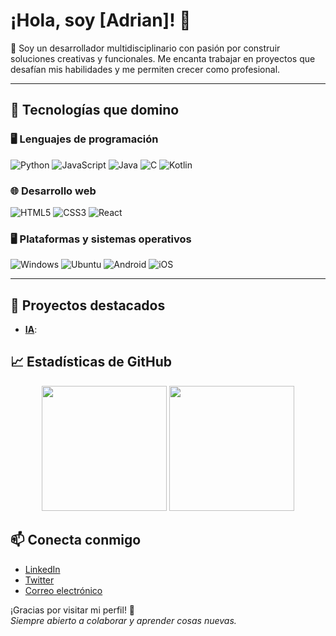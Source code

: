 # ¡Hola, soy [Adrian]! 👋

🎯 Soy un desarrollador multidisciplinario con pasión por construir soluciones creativas y funcionales. Me encanta trabajar en proyectos que desafían mis habilidades y me permiten crecer como profesional.

---

## 🧠 Tecnologías que domino

### 🖥️ Lenguajes de programación

![Python](https://img.shields.io/badge/Python-3776AB?style=flat&logo=python&logoColor=white)
![JavaScript](https://img.shields.io/badge/JavaScript-F7DF1E?style=flat&logo=javascript&logoColor=black)
![Java](https://img.shields.io/badge/Java-007396?style=flat&logo=java&logoColor=white)
![C](https://img.shields.io/badge/C-A8B9CC?style=flat&logo=c&logoColor=black)
![Kotlin](https://img.shields.io/badge/Kotlin-7F52FF?style=flat&logo=kotlin&logoColor=white)

### 🌐 Desarrollo web

![HTML5](https://img.shields.io/badge/HTML5-E34F26?style=flat&logo=html5&logoColor=white)
![CSS3](https://img.shields.io/badge/CSS3-1572B6?style=flat&logo=css3&logoColor=white)
![React](https://img.shields.io/badge/React-61DAFB?style=flat&logo=react&logoColor=black)

### 🖥️ Plataformas y sistemas operativos

![Windows](https://img.shields.io/badge/Windows-0078D6?style=flat&logo=windows&logoColor=white)
![Ubuntu](https://img.shields.io/badge/Ubuntu-E95420?style=flat&logo=ubuntu&logoColor=white)
![Android](https://img.shields.io/badge/Android-3DDC84?style=flat&logo=android&logoColor=white)
![iOS](https://img.shields.io/badge/iOS-000000?style=flat&logo=apple&logoColor=white)

---

## 🚀 Proyectos destacados

- **[IA](https://github.com/AdrianAlonso17/Radiant-AI.git)**:

## 📈 Estadísticas de GitHub

<p align="center">
  <img src="https://github-readme-stats.vercel.app/api?username=AdrianAlonso17&show_icons=true&hide_title=true&count_private=true&hide=prs&theme=dark" height="200"/>
  <img src="https://github-readme-stats.vercel.app/api/top-langs/?username=AdrianAlonso17&layout=donut&theme=dark" height="200"/>
</p>


## 📫 Conecta conmigo

- [LinkedIn](enlace-a-tu-perfil-de-linkedin)
- [Twitter](enlace-a-tu-cuenta-de-twitter)
- [Correo electrónico](mailto:tu-email@example.com)
  
¡Gracias por visitar mi perfil! 🌟  
_Siempre abierto a colaborar y aprender cosas nuevas._
